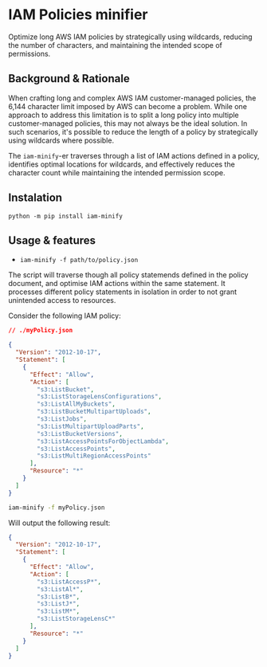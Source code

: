 # IAM Policies minifier

Optimize long AWS IAM policies by strategically using wildcards, reducing the number of characters, and maintaining the intended scope of permissions.

## Background & Rationale

When crafting long and complex AWS IAM customer-managed policies, the 6,144 character limit imposed by AWS can become a problem. While one approach to address this limitation is to split a long policy into multiple customer-managed policies, this may not always be the ideal solution. In such scenarios, it's possible to reduce the length of a policy by strategically using wildcards where possible.

The `iam-minify`-er traverses through a list of IAM actions defined in a policy, identifies optimal locations for wildcards, and effectively reduces the character count while maintaining the intended permission scope.

## Instalation

```
python -m pip install iam-minify
```

## Usage & features

- `iam-minify -f path/to/policy.json` 

The script will traverse though all policy statemends defined in the policy document, and optimise IAM actions within the same statement. It processes different policy statements in isolation in order to not grant unintended access to resources.

Consider the following IAM policy:

```json
// ./myPolicy.json

{
  "Version": "2012-10-17",
  "Statement": [
    {
      "Effect": "Allow",
      "Action": [
        "s3:ListBucket",
        "s3:ListStorageLensConfigurations",
        "s3:ListAllMyBuckets",
        "s3:ListBucketMultipartUploads",
        "s3:ListJobs",
        "s3:ListMultipartUploadParts",
        "s3:ListBucketVersions",
        "s3:ListAccessPointsForObjectLambda",
        "s3:ListAccessPoints",
        "s3:ListMultiRegionAccessPoints"
      ],
      "Resource": "*"
    }
  ]
}
```

```bash
iam-minify -f myPolicy.json
```

Will output the following result:

```json
{
  "Version": "2012-10-17",
  "Statement": [
    {
      "Effect": "Allow",
      "Action": [
        "s3:ListAccessP*",
        "s3:ListAl*",
        "s3:ListB*",
        "s3:ListJ*",
        "s3:ListM*",
        "s3:ListStorageLensC*"
      ],
      "Resource": "*"
    }
  ]
}
```